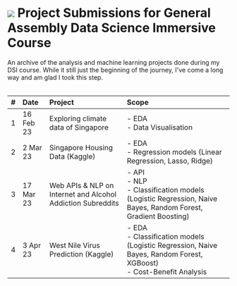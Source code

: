 # ![](https://ga-dash.s3.amazonaws.com/production/assets/logo-9f88ae6c9c3871690e33280fcf557f33.png) Project Submissions for General Assembly Data Science Immersive Course

An archive of the analysis and machine learning projects done during my DSI course. While it still just the beginning of the journey, I've come a long way and am glad I took this step.
<br>
<br>

|#|Date|Project|Scope|
|:---|:---|:---|:---|
|1|16 Feb 23|Exploring climate data of Singapore|- EDA <br> - Data Visualisation|
|2|2 Mar 23|Singapore Housing Data (Kaggle)|- EDA <br> - Regression models (Linear Regression, Lasso, Ridge)|
|3|17 Mar 23|Web APIs & NLP on Internet and Alcohol Addiction Subreddits|- API <br> - NLP <br> - Classification models (Logistic Regression, Naive Bayes, Random Forest, Gradient Boosting)|
|4|3 Apr 23|West Nile Virus Prediction (Kaggle)|- EDA <br> - Classification models (Logistic Regression, Naive Bayes, Random Forest, XGBoost) <br> - Cost-Benefit Analysis|


